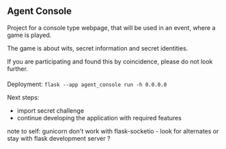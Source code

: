 ## Agent Console
Project for a console type webpage, that will be used in an event, where a game is played.

The game is about wits, secret information and secret identities.

If you are participating and found this by coincidence, please do not look further.

####
Deployment:
```flask --app agent_console run -h 0.0.0.0```

Next steps:
- import secret challenge
- continue developing the application with required features

note to self: gunicorn don't work with flask-socketio - look for alternates or stay with flask development server ?
